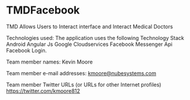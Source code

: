 # TMDFacebook
TMD Allows Users to Interact interface and Interact Medical Doctors

Technologies used:
The application uses the following Technology Stack
Android
Angular Js
Google Cloudservices
Facebook Messenger Api
Facebook Login.

Team member names:
Kevin Moore

Team member e-mail addresses:
kmoore@nubesystems.com

Team member Twitter URLs (or URLs for other Internet profiles)
https://twitter.com/kmoore812
